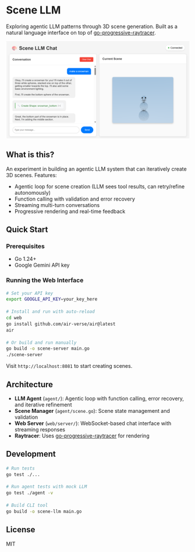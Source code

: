 # Scene LLM

Exploring agentic LLM patterns through 3D scene generation. Built as a natural language interface on top of [go-progressive-raytracer](https://github.com/df07/go-progressive-raytracer).

![Scene LLM creating a snowman](renders/web%20interface.png)

## What is this?

An experiment in building an agentic LLM system that can iteratively create 3D scenes. Features: 
- Agentic loop for scene creation (LLM sees tool results, can retry/refine autonomously)
- Function calling with validation and error recovery
- Streaming multi-turn conversations
- Progressive rendering and real-time feedback

## Quick Start

### Prerequisites

- Go 1.24+
- Google Gemini API key

### Running the Web Interface

```bash
# Set your API key
export GOOGLE_API_KEY=your_key_here

# Install and run with auto-reload
cd web
go install github.com/air-verse/air@latest
air

# Or build and run manually
go build -o scene-server main.go
./scene-server
```

Visit `http://localhost:8081` to start creating scenes.

## Architecture

- **LLM Agent** (`agent/`): Agentic loop with function calling, error recovery, and iterative refinement
- **Scene Manager** (`agent/scene.go`): Scene state management and validation
- **Web Server** (`web/server/`): WebSocket-based chat interface with streaming responses
- **Raytracer**: Uses [go-progressive-raytracer](https://github.com/df07/go-progressive-raytracer) for rendering


## Development

```bash
# Run tests
go test ./...

# Run agent tests with mock LLM
go test ./agent -v

# Build CLI tool
go build -o scene-llm main.go
```

## License

MIT
